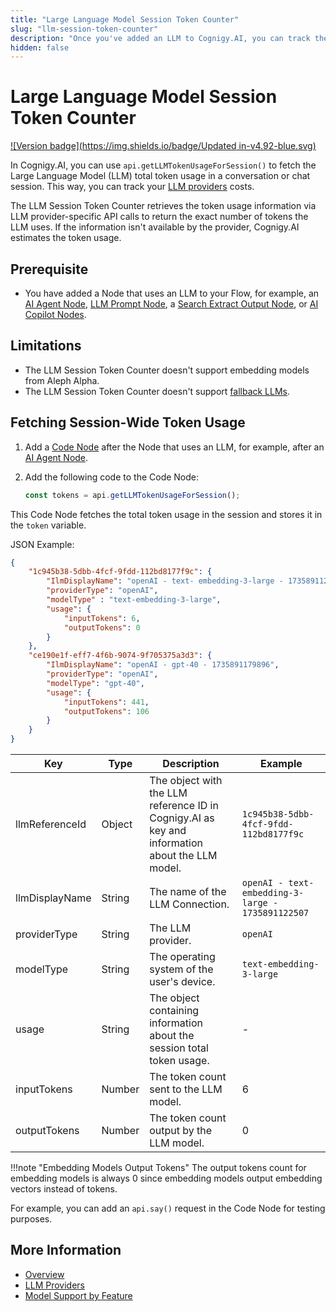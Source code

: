 ```yaml
---
title: "Large Language Model Session Token Counter"
slug: "llm-session-token-counter"
description: "Once you've added an LLM to Cognigy.AI, you can track the LLM token usage with a Code Node."
hidden: false
---
```


# Large Language Model Session Token Counter

[![Version badge](https://img.shields.io/badge/Updated in-v4.92-blue.svg)](../../../release-notes/4.92.md)

In Cognigy.AI, you can use `api.getLLMTokenUsageForSession()` to fetch the Large Language Model (LLM) total token usage in a conversation or chat session. This way, you can track your [LLM providers](providers/all-providers.md) costs.

The LLM Session Token Counter retrieves the token usage information via LLM provider-specific API calls to return the exact number of tokens the LLM uses. If the information isn't available by the provider, Cognigy.AI estimates the token usage.

## Prerequisite

- You have added a Node that uses an LLM to your Flow, for example, an [AI Agent Node](../../build/node-reference/ai/ai-agent.md), [LLM Prompt Node](../../build/node-reference/service/llm-prompt.md), a [Search Extract Output Node](../../build/node-reference/other-nodes/knowledge-search.md), or [AI Copilot Nodes](../../build/node-reference/ai-copilot/overview.md).

## Limitations

- The LLM Session Token Counter doesn't support embedding models from Aleph Alpha.
- The LLM Session Token Counter doesn't support [fallback LLMs](fallback.md).

## Fetching Session-Wide Token Usage

1. Add a [Code Node](../../build/node-reference/basic/code/overview.md) after the Node that uses an LLM, for example, after an [AI Agent Node](../../build/node-reference/ai/ai-agent.md).
2. Add the following code to the Code Node:

    ```javaScript
    const tokens = api.getLLMTokenUsageForSession();
    ```

This Code Node fetches the total token usage in the session and stores it in the `token` variable.

JSON Example:

```json
{
    "1c945b38-5dbb-4fcf-9fdd-112bd8177f9c": {
        "IlmDisplayName": "openAI - text- embedding-3-large - 1735891122507",
        "providerType": "openAI",
        "modelType" : "text-embedding-3-large",
        "usage": {
            "inputTokens": 6,
            "outputTokens": 0
        }
    },
    "ce190e1f-eff7-4f6b-9074-9f705375a3d3": {
        "IlmDisplayName": "openAI - gpt-40 - 1735891179896",
        "providerType": "openAI",
        "modelType": "gpt-40",
        "usage": {
            "inputTokens": 441,
            "outputTokens": 106
        }
    }
}
```

| Key            | Type   | Description                                                                                    | Example                                            |
|----------------|--------|------------------------------------------------------------------------------------------------|----------------------------------------------------|
| llmReferenceId | Object | The object with the LLM reference ID in Cognigy.AI as key and information about the LLM model. | `1c945b38-5dbb-4fcf-9fdd-112bd8177f9c`             |
| llmDisplayName | String | The name of the LLM Connection.                                                                | `openAI - text- embedding-3-large - 1735891122507` |
| providerType   | String | The LLM provider.                                                                              | `openAI`                                           |
| modelType      | String | The operating system of the user's device.                                                     | `text-embedding-3-large`                           |
| usage          | String | The object containing information about the session total token usage.                         | -                                                  |
| inputTokens    | Number | The token count sent to the LLM model.                                                         | 6                                                  |
| outputTokens   | Number | The token count output by the LLM model.                                                       | 0                                                  |


!!!note "Embedding Models Output Tokens"
    The output tokens count for embedding models is always 0 since embedding models output embedding vectors instead of tokens.

For example, you can add an `api.say()` request in the Code Node for testing purposes.

## More Information

- [Overview](overview.md)
- [LLM Providers](providers/all-providers.md)
- [Model Support by Feature](model-support-by-feature.md)
